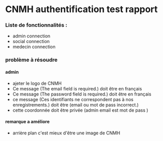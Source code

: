  # CNMH authentification  test rapport
### Liste de fonctionnalités : 
- admin connection 
- social connection 
- medecin connection

### problème à résoudre
 #### admin 
 - ajeter le logo de CNMH 
 - Ce message (The email field is required.) doit être en français
 - Ce message (The password field is required.) doit être en français
 - ce message (Ces identifiants ne correspondent pas à nos enregistrements.) doit être (email ou mot de pass incorrect.)
 - cette coordonnée doit être privée (admin email est mot de pass )
 
 ####  remarque a améliore
 - arrière plan  c'est mieux d'être une image de CNMH 